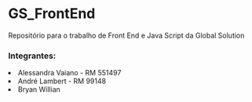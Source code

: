 # GS_FrontEnd
Repositório para o trabalho de Front End e Java Script da Global Solution

### Integrantes:
<li>Alessandra Vaiano - RM 551497</li>
<li>André Lambert - RM 99148</li>
<li>Bryan Willian